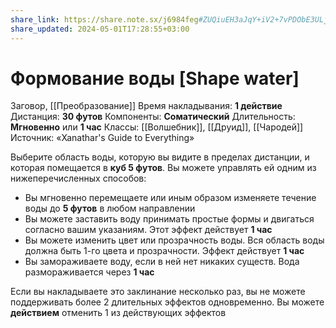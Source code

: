```yaml
---
share_link: https://share.note.sx/j6984feg#ZUQiuEH3aJqY+iV2+7vPDObE3ULj8anC1NERdyAmv0w
share_updated: 2024-05-01T17:28:55+03:00
---
```

# Формование воды [Shape water]
Заговор, [[Преобразование]]
Время накладывания: **1 действие**
Дистанция: **30 футов**
Компоненты: **Соматический**
Длительность: **Мгновенно** или **1 час**
Классы: [[Волшебник]], [[Друид]], [[Чародей]]
Источник: «Xanathar's Guide to Everything»

Выберите область воды, которую вы видите в пределах дистанции, и которая помещается в **куб 5 футов**. Вы можете управлять ей одним из нижеперечисленных способов:

- Вы мгновенно перемещаете или иным образом изменяете течение воды до **5 футов** в любом направлении
- Вы можете заставить воду принимать простые формы и двигаться согласно вашим указаниям. Этот эффект действует **1 час**
- Вы можете изменить цвет или прозрачность воды. Вся область воды должна быть 1-го цвета и прозрачности. Эффект действует **1 час**
- Вы замораживаете воду, если в ней нет никаких существ. Вода размораживается через **1 час**

Если вы накладываете это заклинание несколько раз, вы не можете поддерживать более 2 длительных эффектов одновременно. Вы можете **действием** отменить 1 из действующих эффектов